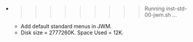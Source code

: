 * >>>>>>>>> Running inst-std-00-jwm.sh ...
  * Add default standard menus in JWM.
  * Disk size = 2777260K. Space Used = 12K.
